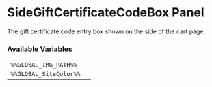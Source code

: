 # SideGiftCertificateCodeBox Panel

The gift certificate code entry box shown on the side of the cart page.

### Available Variables
|||
|---|---|
| `%%GLOBAL_IMG_PATH%%` |
| `%%GLOBAL_SiteColor%%` |
